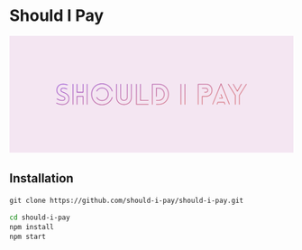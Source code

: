# Should I Pay

![logo](./assets/images/cover.png)

## Installation 
`git clone https://github.com/should-i-pay/should-i-pay.git`

```bash
cd should-i-pay
npm install
npm start
```
